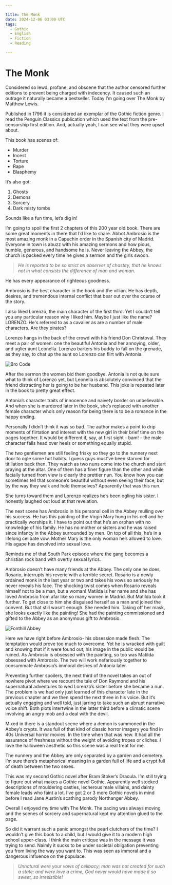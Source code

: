 ```yaml
---

title: The Monk
date: 2024-12-06 03:00 UTC
tags: 
  - Gothic
  - English
  - Fiction
  - Reading

---
```


# The Monk

Considered so lewd, profane, and obscene that the author censored further editions to prevent being charged with indecency. It caused such an outrage it naturally became a bestseller. Today I’m going over The Monk by Matthew Lewis. 


Published in 1796 it is considered an exemplar of the Gothic fiction genre. I read the Penguin Classics publication which used the text from the pre-censorship first edition. And, actually yeah, I can see what they were upset about.

This book has scenes of:

- Murder
- Incest
- Torture
- Rape
- Blasphemy

It’s also got:

1. Ghosts
2. Demons
3. Sorcery
4. Dark misty tombs

Sounds like a fun time, let’s dig in!

I’m going to spoil the first 2 chapters of this 200 year old book. There are some great moments in there that I’d like to share.  Abbot Ambrosio is the most amazing monk in a Capuchin order in the Spanish city of Madrid. Everyone in town is abuzz with his amazing sermons and how pious, humble, generous, and handsome he is. Never leaving the Abbey, the church is packed every time he gives a sermon and the girls swoon.

> _He is reported to be so strict an observer of chastity, that he knows not in what consists the difference of man and woman._

He has every appearance of righteous goodness. 

Ambrosio is the best character in the book and the villian. He has depth, desires, and tremendous internal conflict that bear out over the course of the story.

I also liked Lorenzo, the main character of the first third. Yet I couldn’t tell you any particular reason why I liked him. Maybe I just like the name? LORENZO. He's referred to as a cavalier as are a number of male characters. Are they pirates?

Lorenzo hangs in the back of the crowd with his friend Don Christoval. They meet a pair of women: one the beautiful Antonia and her annoying, older, and uglier aunt Leonella. Lorenzo barters his buddy to fall on the grenade, as they say, to chat up the aunt so Lorenzo can flirt with Antonia. 

![Bro Code](bro_code.jpg)

After the sermon the women bid them goodbye. Antonia is not quite sure what to think of Lorenzo yet, but Leonella is absolutely convinced that the friend distracting her is going to be her husband. This joke is repeated later in the book to pretty great effect.

Antonia’s character traits of innocence and naivety border on unbelievable. And when she is murdered later in the book, she’s replaced with another female character who’s only reason for being there is to be a romance in the happy ending. 

Personally I didn’t think it was so bad. The author makes a point to drip moments of flirtation and interest with the new girl in their brief time on the pages together. It would be different if, say, at first sight - bam! - the male character falls head over heels or something equally stupid.

The two gentlemen are still feeling frisky so they go to the nunnery next door to ogle some hot habits. I guess guys must’ve been starved for titillation back then. They watch as two nuns come into the church and start praying at the altar. One of them has a finer figure than the other and while facially turned from view is clearly the prettier nun. You know how you can sometimes tell that someone’s beautiful without even seeing their face, but by the way they walk and hold themselves? Apparently that was this nun. 

She turns toward them and Lorenzo realizes he’s been ogling his sister. I honestly laughed out loud at that revelation. 

The next scene has Ambrosio in his personal cell in the Abbey mulling over his success. He has this painting of the Virgin Mary hung in his cell and he practically worships it. I have to point out that he’s an orphan with no knowledge of his family. He has no mother or sisters and he was raised since infancy in the Abbey surrounded by men. On top of all this, he’s in a lifelong celibate vow. Mother Mary is the only woman he’s allowed to love. His agape has devolved into sexual love.


Reminds me of that South Park episode where the gang becomes a christian rock band with overtly sexual lyrics.

<!-- <iframe width="560" height="315" src="https://www.youtube.com/embed/6L3DnbeWWbg?si=PoM8v7zedWpMCEtW&amp;start=16" title="YouTube video player" frameborder="0" allow="accelerometer; autoplay; clipboard-write; encrypted-media; gyroscope; picture-in-picture; web-share" referrerpolicy="strict-origin-when-cross-origin" allowfullscreen></iframe> -->

Ambrosio doesn’t have many friends at the Abbey. The only one he does, Rosario, interrupts his reverie with a terrible secret. Rosario is a newly ordained monk in the last year or two and takes his vows so seriously he never reveals his face.  The shocking twist comes when Rosario reveals himself not to be a man, but a woman! Matilda is her name and she has loved Ambrosio from afar like so many women in Madrid. But Matilda took it further. To get close to him she disguised herself as a man and joined the convent. But that still wasn’t enough. She needed him. Taking off her mask, she looks exactly like the painting! She had the painting commissioned and gifted to the Abbey as an anonymous gift to Ambrosio. 

![Fonthill Abbey](Fonthill_abbey.jpg)

Here we have right before Ambrosio- his obsession made flesh. The temptation would prove too much to overcome. Yet he is wracked with guilt and knowing that if it were found out, his image in the public would be ruined. As Ambrosio is obsessed with the painting, so too was Matilda obsessed with Ambrosio. The two will work nefariously together to consummate Ambrosio’s immoral desires of Antonia later.

Preventing further spoilers, the next third of the novel takes an out of nowhere pivot where we recount the tale of Don Raymond and his supernatural adventures to wed Lorenzo’s sister before she became a nun. The problem is we had only just learned of this character late in the previous chapter and we then spend the next three in his voice. But it’s actually engaging and well told, just jarring to take such an abrupt narrative voice shift. Both plots intertwine in the latter third before a climatic scene involving an angry mob and a deal with the devil.

Mixed in there is a standout scene where a demon is summoned in the Abbey’s crypts. It was full of that kind of classic horror imagery you find in 40s Universal horror movies. In the time when that was new. It had all the assurance of freshness without the weight of avoiding tropes or cliches. I love the halloween aesthetic so this scene was a real treat for me. 

The nunnery and the Abbey are only separated by a garden and cemetery. I’m sure there’s metaphorical meaning in a garden full of life and a crypt full of death between the two sexes.

This was my second Gothic novel after Bram Stoker’s Dracula. I’m still trying to figure out what makes a Gothic novel Gothic. Apparently well stocked descriptions of mouldering castles, lecherous male villains, and dainty female leads who faint a lot. I’ve got 2 or 3 more Gothic novels in mind before I read Jane Austin’s scathing parody Northanger Abbey.

Overall I enjoyed my time with The Monk. The pacing was always moving and the scenes of sorcery and supernatural kept my attention glued to the page. 

So did it warrant such a panic amongst the pearl clutchers of the time? I wouldn’t give this book to a child, but I would give it to a modern high school upper-class. I think the main critique was in the message it was trying to send. Naimly it sucks to be under societal obligation preventing you from living the way you want to. This was seen as immoral and a dangerous influence on the populace.

> _Unnatural were your vows of celibacy; man was not created for such a state: and were love a crime, God never would have made it so sweet, so irresistible!_
